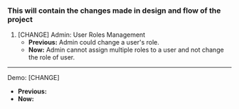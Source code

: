 ### This will contain the changes made in design and flow of the project 



1. [CHANGE] Admin: User Roles Management
   - **Previous:** Admin could change a user's role.  
   - **Now:** Admin cannot assign multiple roles to a user and not change the role of user.
  




---
Demo: [CHANGE] 
   - **Previous:**
   - **Now:**